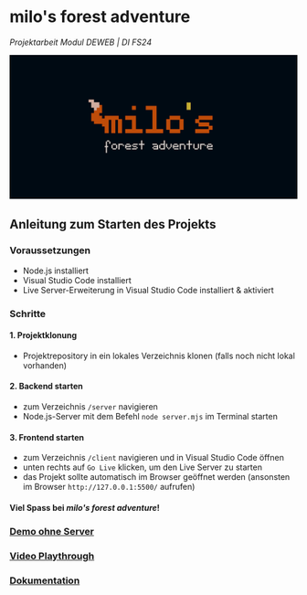 # milo's forest adventure
*Projektarbeit Modul DEWEB | DI FS24*

![milo's forest adventure logo](/client/assets/logo_banner.png)

## Anleitung zum Starten des Projekts

### Voraussetzungen
- Node.js installiert
- Visual Studio Code installiert
- Live Server-Erweiterung in Visual Studio Code installiert & aktiviert

### Schritte

#### 1. Projektklonung

- Projektrepository in ein lokales Verzeichnis klonen (falls noch nicht lokal vorhanden)

#### 2. Backend starten

- zum Verzeichnis `/server` navigieren
- Node.js-Server mit dem Befehl `node server.mjs` im Terminal starten

#### 3. Frontend starten

- zum Verzeichnis `/client` navigieren und in Visual Studio Code öffnen
- unten rechts auf `Go Live` klicken, um den Live Server zu starten
- das Projekt sollte automatisch im Browser geöffnet werden (ansonsten im Browser `http://127.0.0.1:5500/` aufrufen)

#### Viel Spass bei *milo's forest adventure*!

### [Demo ohne Server](https://jfladas.github.io/milo/client/)

### [Video Playthrough](https://youtu.be/_kuLURwhBGY)

### [Dokumentation](https://jfladas.github.io/milo/doc/milo.pdf)
